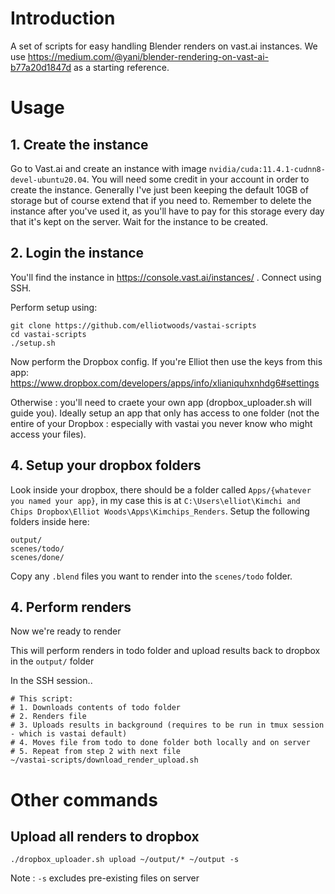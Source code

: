 # Introduction

A set of scripts for easy handling Blender renders on vast.ai instances. We use https://medium.com/@yani/blender-rendering-on-vast-ai-b77a20d1847d as a starting reference.

# Usage

## 1. Create the instance

Go to Vast.ai and create an instance with image `nvidia/cuda:11.4.1-cudnn8-devel-ubuntu20.04`. You will need some credit in your account in order to create the instance. Generally I've just been keeping the default 10GB of storage but of course extend that if you need to. Remember to delete the instance after you've used it, as you'll have to pay for this storage every day that it's kept on the server. Wait for the instance to be created.

## 2. Login the instance

You'll find the instance in https://console.vast.ai/instances/ . Connect using SSH.

Perform setup using:

```
git clone https://github.com/elliotwoods/vastai-scripts
cd vastai-scripts
./setup.sh
```

Now perform the Dropbox config. If you're Elliot then use the keys from this app: https://www.dropbox.com/developers/apps/info/xlianiquhxnhdg6#settings

Otherwise : you'll need to craete your own app (dropbox_uploader.sh will guide you). Ideally setup an app that only has access to one folder (not the entire of your Dropbox : especially with vastai you never know who might access your files).

## 4. Setup your dropbox folders

Look inside your dropbox, there should be a folder called `Apps/{whatever you named your app}`, in my case this is at `C:\Users\elliot\Kimchi and Chips Dropbox\Elliot Woods\Apps\Kimchips_Renders`. Setup the following folders inside here:

```
output/
scenes/todo/
scenes/done/
```

Copy any `.blend` files you want to render into the `scenes/todo` folder.

## 4. Perform renders

Now we're ready to render

This will perform renders in todo folder and upload results back to dropbox in the `output/` folder

In the SSH session..

```
# This script:
# 1. Downloads contents of todo folder
# 2. Renders file
# 3. Uploads results in background (requires to be run in tmux session - which is vastai default)
# 4. Moves file from todo to done folder both locally and on server
# 5. Repeat from step 2 with next file
~/vastai-scripts/download_render_upload.sh
```


# Other commands

## Upload all renders to dropbox

```
./dropbox_uploader.sh upload ~/output/* ~/output -s
```

Note : `-s` excludes pre-existing files on server